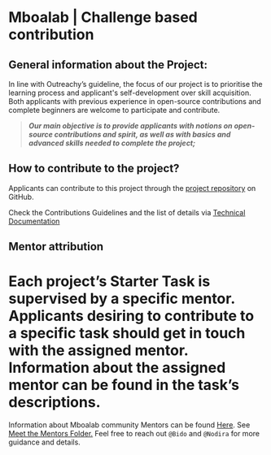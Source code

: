 # Mboalab | Challenge based contribution

## General information about the Project:
In line with Outreachy’s guideline, the focus of our project is to prioritise the learning process and applicant's self-development over skill acquisition. 
Both applicants with previous experience in open-source contributions and complete beginners are welcome to participate and contribute. 

>**_Our main objective is to provide applicants with notions on open-source contributions and spirit, as well as with basics and advanced skills needed to complete the project;_**

## How to contribute to the project?
Applicants can contribute to this project through the [project repository](https://github.com/Mboalab/Mboalab_Outreachy-May-Aug-2022) on GitHub. 

Check the Contributions Guidelines and the list of details via [Technical Documentation](https://docs.google.com/document/d/1fzB-AcfYNnsvqBlwyJZJR1SfuvpjYxxpONnv13bPGqg/edit?usp=sharing)

## Mentor attribution
Each project’s Starter Task is supervised by a specific mentor. Applicants desiring to contribute to a specific task should get in touch with the assigned mentor. 
Information about the assigned mentor can be found in the task’s descriptions.
=======
Information about Mboalab community Mentors can be found [Here](https://github.com/Mboalab/Mboalab_Outreachy-May-Aug-2022/tree/main/Meet%20the%20Mentors).
See [Meet the Mentors Folder.](https://github.com/Mboalab/Mboalab_Outreachy-May-Aug-2022/tree/main/Meet%20the%20Mentors)
Feel free to reach out `@Bido` and `@Nodira` for more guidance and details.


